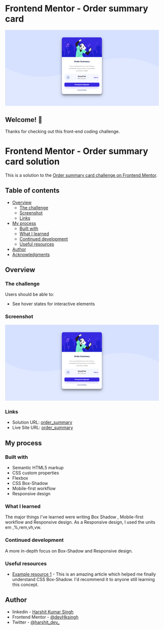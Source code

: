 # Frontend Mentor - Order summary card

![Design preview for the Order summary card coding challenge](./images/Screenshot.png)

## Welcome! 👋

Thanks for checking out this front-end coding challenge.

# Frontend Mentor - Order summary card solution

This is a solution to the [Order summary card challenge on Frontend Mentor](https://www.frontendmentor.io/challenges/order-summary-component-QlPmajDUj).

## Table of contents

- [Overview](#overview)
  - [The challenge](#the-challenge)
  - [Screenshot](#screenshot)
  - [Links](#links)
- [My process](#my-process)
  - [Built with](#built-with)
  - [What I learned](#what-i-learned)
  - [Continued development](#continued-development)
  - [Useful resources](#useful-resources)
- [Author](#author)
- [Acknowledgments](#acknowledgments)


## Overview

### The challenge

Users should be able to:

- See hover states for interactive elements

### Screenshot

![](./images/Screenshot.png)



### Links

- Solution URL: [order_summary](https://github.com/devHksingh/order_summary)
- Live Site URL: [order_summary](https://devhksingh.github.io/order_summary.github.io/)

## My process

### Built with

- Semantic HTML5 markup
- CSS custom properties
- Flexbox
- CSS Box-Shadow 
- Mobile-first workflow
- Responsive design



### What I learned

The major things I've learned were writing Box Shadow , Mobile-first workflow and Responsive design.
As a Responsive design, I used the units em ,%,rem,vh,vw.





### Continued development

A more in-depth focus on Box-Shadow and Responsive design.



### Useful resources

- [Example resource 1](https://www.youtube.com/watch?v=-JNRQ5HjNeI) - This is an amazing article which helped me finally understand CSS Box-Shadow. I'd recommend it to anyone still learning this concept.



## Author

- linkedin - [Harshit Kumar Singh](https://www.linkedin.com/in/harshitkrsingh)
- Frontend Mentor - [@devHksingh](https://www.frontendmentor.io/profile/yourusername)
- Twitter - [@harshit_dev_](https://www.twitter.com/harshit_dev_)


